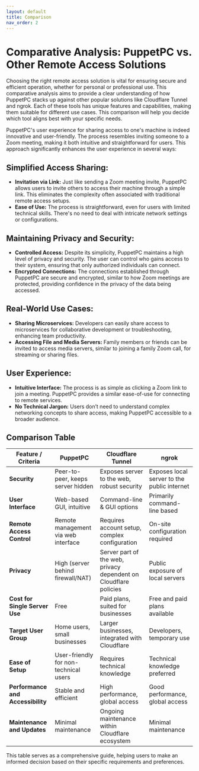 ```yaml
---
layout: default
title: Comparison
nav_order: 2
---
```

# Comparative Analysis: PuppetPC vs. Other Remote Access Solutions
Choosing the right remote access solution is vital for ensuring secure and efficient operation, whether for personal or professional use. This comparative analysis aims to provide a clear understanding of how PuppetPC stacks up against other popular solutions like Cloudflare Tunnel and ngrok. Each of these tools has unique features and capabilities, making them suitable for different use cases. This comparison will help you decide which tool aligns best with your specific needs.

PuppetPC's user experience for sharing access to one's machine is indeed innovative and user-friendly. The process resembles inviting someone to a Zoom meeting, making it both intuitive and straightforward for users. This approach significantly enhances the user experience in several ways:

## Simplified Access Sharing:
- **Invitation via Link:** Just like sending a Zoom meeting invite, PuppetPC allows users to invite others to access their machine through a simple link. This eliminates the complexity often associated with traditional remote access setups.
- **Ease of Use:** The process is straightforward, even for users with limited technical skills. There's no need to deal with intricate network settings or configurations.

## Maintaining Privacy and Security:
- **Controlled Access:** Despite its simplicity, PuppetPC maintains a high level of privacy and security. The user can control who gains access to their system, ensuring that only authorized individuals can connect.
- **Encrypted Connections:** The connections established through PuppetPC are secure and encrypted, similar to how Zoom meetings are protected, providing confidence in the privacy of the data being accessed.

## Real-World Use Cases:
- **Sharing Microservices:** Developers can easily share access to microservices for collaborative development or troubleshooting, enhancing team productivity.
- **Accessing File and Media Servers:** Family members or friends can be invited to access media servers, similar to joining a family Zoom call, for streaming or sharing files.

## User Experience:
- **Intuitive Interface:** The process is as simple as clicking a Zoom link to join a meeting. PuppetPC provides a similar ease-of-use for connecting to remote services.
- **No Technical Jargon:** Users don’t need to understand complex networking concepts to share access, making PuppetPC accessible to a broader audience.

## Comparison Table

| Feature / Criteria                    | PuppetPC                                      | Cloudflare Tunnel                             | ngrok                      |
|---------------------------------------|-----------------------------------------------|-----------------------------------------------|----------------------------|
| **Security**                          | Peer-to-peer, keeps server hidden             | Exposes server to the web, robust security    | Exposes local server to the public internet |
| **User Interface**                    | Web-based GUI, intuitive                      | Command-line & GUI options                    | Primarily command-line based |
| **Remote Access Control**             | Remote management via web interface           | Requires account setup, complex configuration | On-site configuration required |
| **Privacy**                           | High (server behind firewall/NAT)             | Server part of the web, privacy dependent on Cloudflare policies | Public exposure of local servers |
| **Cost for Single Server Use**        | Free                                          | Paid plans, suited for businesses             | Free and paid plans available |
| **Target User Group**                 | Home users, small businesses                  | Larger businesses, integrated with Cloudflare | Developers, temporary use |
| **Ease of Setup**                     | User-friendly for non-technical users         | Requires technical knowledge                  | Technical knowledge preferred |
| **Performance and Accessibility**     | Stable and efficient                          | High performance, global access               | Good performance, global access |
| **Maintenance and Updates**           | Minimal maintenance                           | Ongoing maintenance within Cloudflare ecosystem | Minimal maintenance |

This table serves as a comprehensive guide, helping users to make an informed decision based on their specific requirements and preferences.